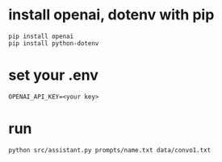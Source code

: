 # install openai, dotenv with pip

```
pip install openai
pip install python-dotenv
```

# set your .env 
```
OPENAI_API_KEY=<your key>
```

# run
```
python src/assistant.py prompts/name.txt data/convo1.txt
```
